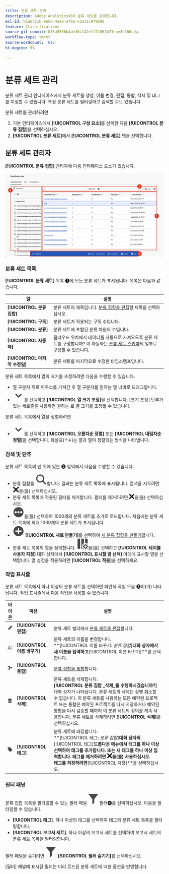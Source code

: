 ```yaml
---
title: 분류 세트 관리
description: Adobe Analytics에서 분류 세트를 관리합니다.
exl-id: b1a6721b-8e5d-4ee6-af6b-cda31c9f8b00
feature: Classifications
source-git-commit: 015a5556b4de38c142e1f7f861b73eae3d186ada
workflow-type: tm+mt
source-wordcount: '615'
ht-degree: 5%

---
```


# 분류 세트 관리

분류 세트 관리 인터페이스에서 분류 세트를 생성, 이름 변경, 편집, 통합, 삭제 및 태그를 지정할 수 있습니다. 특정 분류 세트를 필터링하고 검색할 수도 있습니다.

분류 세트를 관리하려면

1. 기본 인터페이스에서 **[!UICONTROL 구성 요소]**&#x200B;를 선택한 다음 **[!UICONTROL 분류 집합]**&#x200B;을 선택하십시오.
1. **[!UICONTROL 분류 세트]**&#x200B;에서 **[!UICONTROL 분류 세트]** 탭을 선택합니다.

## 분류 세트 관리자

**[!UICONTROL 분류 집합]** 관리자에 다음 인터페이스 요소가 있습니다.

![분류 집합 관리자](assets/classification-sets-manage.png)


### 분류 세트 목록

**[!UICONTROL 분류 세트]** 목록 ➊에 모든 분류 세트가 표시됩니다. 목록은 다음과 같습니다.

| 열 | 설명 |
|---|---|
| **[!UICONTROL 분류 집합]** | 분류 세트의 제목입니다. [분류 집합을 편집](create.md#edit-a-classification-set)할 제목을 선택하십시오. |
| **[!UICONTROL 구독]** | 분류 세트가 적용되는 구독 수입니다. |
| **[!UICONTROL 분류]** | 분류 세트에 포함된 분류 차원의 수입니다. |
| **[!UICONTROL 자동화]** | 클라우드 위치에서 데이터를 자동으로 가져오도록 분류 세트를 구성합니까? 이 자동화는 [분류 세트 스키마](schema.md)의 일부로 구성할 수 있습니다. |
| **[!UICONTROL 마지막 수정일]** | 분류 세트를 마지막으로 수정한 타임스탬프입니다. |

분류 세트 목록에서 열의 크기를 조정하려면 다음을 수행할 수 있습니다.

* 열 구분자 위로 마우스를 가져간 후 열 구분자를 원하는 열 너비로 드래그합니다.
* ![V자형 화살표](/help/assets/icons/ChevronDown.svg)를 선택하고 **[!UICONTROL 열 크기 조정]**&#x200B;을 선택합니다. [크기 조정] 단추가 있는 세로줄을 사용하면 원하는 로 열 크기를 조정할 수 있습니다.

분류 세트 목록에서 열을 정렬하려면

* ![V자형 화살표](/help/assets/icons/ChevronDown.svg)를 선택하고 **[!UICONTROL 오름차순 정렬]** 또는 **[!UICONTROL 내림차순 정렬]**&#x200B;을 선택합니다. 화살표(↑↓)는 열과 열이 정렬되는 방식을 나타냅니다.

### 검색 및 단추

분류 세트 목록의 맨 위에 있는 ➋ 영역에서 다음을 수행할 수 있습니다.

* 분류 집합을 ![검색](/help/assets/icons/Search.svg)합니다. 결과는 분류 세트 목록에 표시됩니다. 검색을 지우려면 ![CrossSize200](/help/assets/icons/CrossSize200.svg)을(를) 선택하십시오.
* 분류 세트 목록에 적용된 필터를 제거합니다. 필터를 제거하려면 ![CrossSize100](/help/assets/icons/CrossSize100.svg)을(를) 선택하십시오.
* ![MoreCircle](/help/assets/icons/MoreCircle.svg)을(를) 선택하여 1000개의 분류 세트를 추가로 로드합니다. 처음에는 분류 세트 목록에 최대 1000개의 분류 세트가 표시됩니다.
* ![AddCircle](/help/assets/icons/AddCircle.svg) **[!UICONTROL 새로 만들기]**&#x200B;를 선택하여 [새 분류 집합을 만들기](create.md#create-a-classification-set)합니다.
* 분류 세트 목록의 열을 정의합니다. ![ColumnSetting](/help/assets/icons/ColumnSetting.svg)을(를) 선택하고 **[!UICONTROL 테이블 사용자 지정]** 대화 상자에서 **[!UICONTROL 표시할 열 선택]** 아래에 표시할 열을 선택합니다. 열 설정을 적용하려면 **[!UICONTROL 적용]**&#x200B;을 선택하세요.


### 작업 표시줄

분류 세트 목록에서 하나 이상의 분류 세트를 선택하면 파란색 작업 모음 ➌이(가) 나타납니다. 작업 표시줄에서 다음 작업을 사용할 수 있습니다.

| 아이콘 | 액션 | 설명 |
|---|---|---|
| ![편집](/help/assets/icons/Edit.svg) | **[!UICONTROL 편집]** | 분류 세트 빌더에서 [분류 세트를 편집](create.md#edit-a-classification-set)합니다. |
| ![이름 바꾸기](/help/assets/icons/Rename.svg) | **[!UICONTROL 이름 바꾸기]** | 분류 세트의 이름을 변경합니다.<br/>**[!UICONTROL 이름 바꾸기: _분류 집합_]**대화 상자에서 새 이름을 입력하고&#x200B;**[!UICONTROL 이름 바꾸기]**를 선택합니다. |
| ![병합](/help/assets/icons/Merge.svg) | **[!UICONTROL 통합]** | [분류 집합을 통합](/help/components/classifications/sets/consolidations/manage.md)합니다. |
| ![삭제](/help/assets/icons/Delete.svg) | **[!UICONTROL 삭제]** | 분류 세트를 삭제합니다.<br/>**[!UICONTROL 분류 집합 _삭제_를 수행하시겠습니까?]** 대화 상자가 나타납니다. 분류 세트의 삭제는 실행 취소할 수 없습니다. 이 분류 세트를 사용하는 모든 예약된 프로젝트 또는 통합은 예약된 프로젝트를 다시 저장하거나 예약된 통합을 다시 검증할 때까지 이 분류 세트의 정의를 계속 사용합니다. 분류 세트를 삭제하려면 **[!UICONTROL 삭제]**&#x200B;를 선택하십시오. |
| ![레이블](/help/assets/icons/Label.svg) | **[!UICONTROL 태그]** | 분류 세트에 태깅합니다.<br/>**[!UICONTROL 태그: _분류 집합_]**대화 상자의&#x200B;**[!UICONTROL 태그]**드롭다운 메뉴에서 태그를 하나 이상 선택하여 태그를 추가합니다. 또는 새 태그를 하나 이상 입력합니다. 태그를 제거하려면 ![CrossSize100](/help/assets/icons/CrossSize100.svg)을(를) 사용하십시오. <br/>태그를 저장하려면&#x200B;**[!UICONTROL 저장]**을 선택하십시오. |


### 필터 패널

분류 집합 목록을 필터링할 수 있는 필터 패널 ![을(를) 표시하려면 ](/help/assets/icons/Filter.svg)필터➍를 선택하십시오. 다음을 필터링할 수 있습니다.

* **[!UICONTROL 태그]**. 하나 이상의 태그를 선택하여 태그의 분류 세트 목록을 필터링합니다.
* **[!UICONTROL 보고서 세트]**. 하나 이상의 보고서 세트를 선택하여 보고서 세트의 분류 세트 목록을 필터링합니다.

필터 패널을 숨기려면 ![필터](/help/assets/icons/Filter.svg) **[!UICONTROL 필터 숨기기]**&#x200B;를 선택하십시오.

[필터] 패널에 표시된 필터는 미리 로드된 분류 세트에 대한 옵션을 반영합니다.


<!-- old content

The Classification set manager allows you to create, edit, or delete classification sets.

**[!UICONTROL Components]** > **[!UICONTROL Classification sets]** > **[!UICONTROL Sets]**

Classification sets consist of **Subscriptions** (report suite and dimension combinations) and **Classification names** (dimensions containing classification data). Subscriptions are configured under [Settings](settings.md), while classification names are configured under [Schema](schema.md).

## Filter classification sets

The left side of the Classification set manager provides filter settings to locate the desired classification set. Clicking the filter icon toggles the filter settings visibility. You can filter classification sets by **[!UICONTROL Tags]** or **[!UICONTROL Report suite]**.

![Classification set filters](../../assets/classification-set-filters.png)

Note that 1,000 classification sets are preloaded at a time. The filters shown in the left rail reflect the options for the sets that are preloaded.

## Classification set manager columns

The following columns are available in the Classification set manager:

* **[!UICONTROL Classification set]**: The classification set name. Clicking a classification set name edits its [settings](settings.md).
* **[!UICONTROL Subscriptions]**: The number of subscriptions that this classification set applies to.
* **[!UICONTROL Classifications]**: The number of classification dimensions that the classification set contains.
* **[!UICONTROL Automated]**: Determines if the classification set is configured to automatically import data from a cloud location. Automation can be configured in the classification set's [schema](schema.md).
* **[!UICONTROL Last Modified]**: The date and time that the classification set was last modified.

## Create or edit options

The following buttons are available in the Classification set manager:

* **[!UICONTROL Add]**: [Create](create.md) a classification set.
* **[!UICONTROL Search by title]**: Search for classification sets by name.
* **[!UICONTROL Load more]**: The Classification set manager initially displays up to 1000 classification sets. This button loads 1000 more classification sets.
* **Show/Hide columns**: Toggle visibility for any column besides [!UICONTROL Classification set].

Select one or more classification sets by clicking the checkbox next to the desired classification set. Selecting a classification set reveals the following options:

* **[!UICONTROL Tag]**: Add one or more tags to the selected classification sets, which allows you to organize or group classification sets to make them easier to locate in the future.
* **[!UICONTROL Delete]**: Deletes the classification set. Classification dimensions based on this classification set are no longer available. Scheduled projects using the deleted classification set continue using dependent dimensions until you resave the scheduled project.
* **[!UICONTROL Consolidate]**: Start a new [consolidation](../consolidations/process.md).
* **[!UICONTROL Rename]**: Rename the selected classification set.

-->